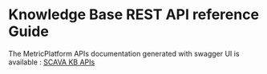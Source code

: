 # Knowledge Base REST API reference Guide
The MetricPlatform APIs documentation generated with swagger UI is available : [SCAVA KB APIs](https://crossminer.github.io/scava-docs/developers-guide/api-reference-guide/kb/)
